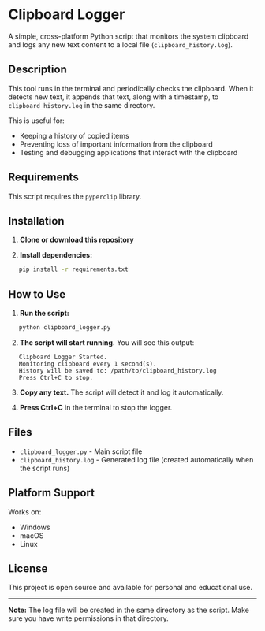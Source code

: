 # Clipboard Logger

A simple, cross-platform Python script that monitors the system clipboard and logs any new text content to a local file (`clipboard_history.log`).

## Description

This tool runs in the terminal and periodically checks the clipboard. When it detects new text, it appends that text, along with a timestamp, to `clipboard_history.log` in the same directory.

This is useful for:
* Keeping a history of copied items
* Preventing loss of important information from the clipboard
* Testing and debugging applications that interact with the clipboard

## Requirements

This script requires the `pyperclip` library.

## Installation

1. **Clone or download this repository**

2. **Install dependencies:**
```bash
   pip install -r requirements.txt
```

## How to Use

1. **Run the script:**
```bash
   python clipboard_logger.py
```

2. **The script will start running.** You will see this output:
```
   Clipboard Logger Started.
   Monitoring clipboard every 1 second(s).
   History will be saved to: /path/to/clipboard_history.log
   Press Ctrl+C to stop.
```

3. **Copy any text.** The script will detect it and log it automatically.

4. **Press Ctrl+C** in the terminal to stop the logger.

## Files

- `clipboard_logger.py` - Main script file
- `clipboard_history.log` - Generated log file (created automatically when the script runs)

## Platform Support

Works on:
- Windows
- macOS
- Linux

## License

This project is open source and available for personal and educational use.

---

**Note:** The log file will be created in the same directory as the script. Make sure you have write permissions in that directory.